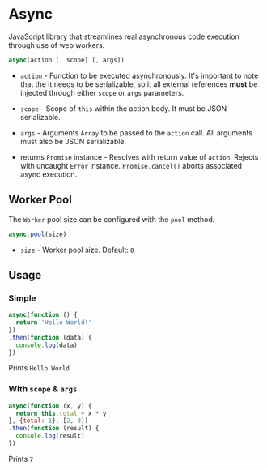 # Async
JavaScript library that streamlines real asynchronous code execution through use
of web workers.

```javascript
async(action [, scope] [, args])
```

+ `action` - Function to be executed asynchronously. It's important to note
that the it needs to be serializable, so it all external references
__must__ be injected through either `scope` or `args` parameters.

+ `scope` - Scope of `this` within the action body. It must be JSON
serializable.

+ `args` - Arguments `Array` to be passed to the `action` call. All arguments
must also be JSON serializable.

+ returns `Promise` instance - Resolves with return value of `action`. Rejects
with uncaught `Error` instance. `Promise.cancel()` aborts associated async
execution.

## Worker Pool
The `Worker` pool size can be configured with the `pool` method.
```javascript
async.pool(size)
```
+ `size` - Worker pool size. Default: `8`

## Usage

### Simple
```javascript
async(function () {
  return 'Hello World!'
})
.then(function (data) {
  console.log(data)
})
```
Prints `Hello World`

### With `scope` & `args`
```javascript
async(function (x, y) {
  return this.total + x * y
}, {total: 1}, [2, 3])
.then(function (result) {
  console.log(result)
})
```
Prints `7`

